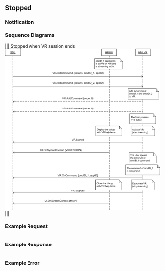 ## Stopped


### Notification

### Sequence Diagrams
|||
Stopped when VR session ends
![Stopped](./assets/Stopped.png)
|||

### Example Request

```json

```
### Example Response

```json

```

### Example Error

```json

```
